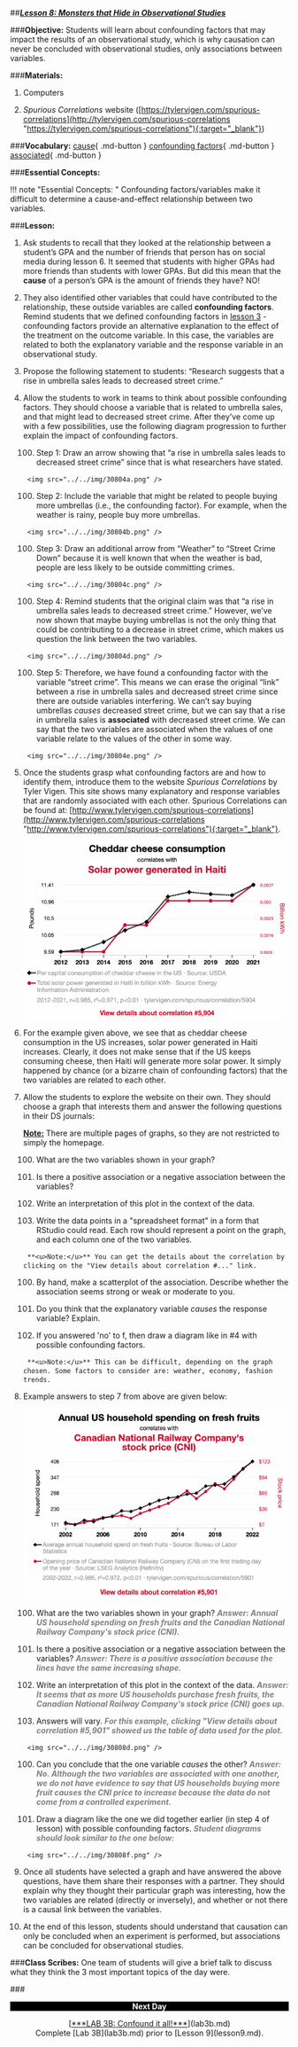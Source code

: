 ##***<u>Lesson 8: Monsters that Hide in Observational Studies</u>***

###**Objective:**
Students will learn about confounding factors that may impact the results of an observational study, which
is why causation can never be concluded with observational studies, only associations between variables.

###**Materials:**
1. Computers

2. *Spurious Correlations* website ([https://tylervigen.com/spurious-correlations](http://tylervigen.com/spurious-correlations "https://tylervigen.com/spurious-correlations"){:target="_blank"})

###**Vocabulary:**
[cause](../../vocabulary/unit3/#cause "a reason for an action or condition"){ .md-button }
[confounding factors](../../vocabulary/unit3/#confounding-factors "an “extra” variable that you didn’t account for"){ .md-button }
[associated](../../vocabulary/unit3/#associated "joined together, often in a working relationship"){ .md-button }

###**Essential Concepts:**

!!! note "Essential Concepts: "
    Confounding factors/variables make it difficult to determine a cause-and-effect
    relationship between two variables.

###**Lesson:**
1. Ask students to recall that they looked at the relationship between a student’s GPA and the
number of friends that person has on social media during lesson 6. It seemed that students with
higher GPAs had more friends than students with lower GPAs. But did this mean that the **cause**
of a person’s GPA is the amount of friends they have? NO!

2. They also identified other variables that could have contributed to the relationship, these outside
variables are called **confounding factors**. Remind students that we defined confounding factors in [lesson 3](lesson3.md) - confounding factors provide an alternative explanation to the effect of the treatment on the outcome variable. In this case, the variables are related to both the explanatory variable and the response variable in an observational study.

3. Propose the following statement to students: “Research suggests that a rise in umbrella sales
leads to decreased street crime.”

4. Allow the students to work in teams to think about possible confounding factors. They should
choose a variable that is related to umbrella sales, and that might lead to decreased street crime. After they’ve come up with a few possibilities, use the following diagram progression to
further explain the impact of confounding factors.

    100. Step 1: Draw an arrow showing that “a rise in umbrella sales leads to decreased street crime” since that is what researchers have stated.

        <img src="../../img/30804a.png" />

    100. Step 2: Include the variable that might be related to people buying more umbrellas (i.e.,
    the confounding factor). For example, when the weather is rainy, people buy more
    umbrellas.

        <img src="../../img/30804b.png" />

    100. Step 3: Draw an additional arrow from “Weather” to “Street Crime Down” because it is
    well known that when the weather is bad, people are less likely to be outside committing
    crimes.

        <img src="../../img/30804c.png" />

    100. Step 4: Remind students that the original claim was that “a rise in umbrella sales leads to
    decreased street crime.” However, we’ve now shown that maybe buying umbrellas is not
    the only thing that could be contributing to a decrease in street crime, which makes us question
    the link between the two variables.

        <img src="../../img/30804d.png" />

    100. Step 5: Therefore, we have found a confounding factor with the variable “street crime”.
    This means we can erase the original “link” between a rise in umbrella sales and
    decreased street crime since there are outside variables interfering. We can’t say buying
    umbrellas *causes* decreased street crime, but we can say that a rise in umbrella sales is
    **associated** with decreased street crime. We can say that the two variables are associated when the values of one variable relate to the values of the other in some way.

        <img src="../../img/30804e.png" />

5. Once the students grasp what confounding factors are and how to identify them, introduce them
to the website *Spurious Correlations* by Tyler Vigen. This site shows many explanatory and
response variables that are randomly associated with each other. Spurious Correlations can be
found at: [http://www.tylervigen.com/spurious-correlations](http://www.tylervigen.com/spurious-correlations "http://www.tylervigen.com/spurious-correlations"){:target="_blank"}.

    <img src="../../img/30805.png" />

6. For the example given above, we see that as cheddar cheese consumption in the US increases, solar power generated in Haiti increases. Clearly, it does not make sense that if the US keeps consuming cheese, then Haiti will generate more solar power. It simply
happened by chance (or a bizarre chain of confounding factors) that the two variables are related
to each other.

7. Allow the students to explore the website on their own. They should choose a graph that interests
them and answer the following questions in their DS journals:

    **<u>Note:</u>** There are multiple pages of graphs, so they are not restricted to simply the homepage.

    100. What are the two variables shown in your graph?

    100. Is there a positive association or a negative association between the variables?

    100. Write an interpretation of this plot in the context of the data.

    100. Write the data points in a "spreadsheet format" in a form that RStudio could read. Each
    row should represent a point on the graph, and each column one of the two variables.

        **<u>Note:</u>** You can get the details about the correlation by clicking on the "View details about correlation #..." link.

    100. By hand, make a scatterplot of the association. Describe whether the association seems
    strong or weak or moderate to you.

    100. Do you think that the explanatory variable *causes* the response variable? Explain.

    100. If you answered 'no' to f, then draw a diagram like in #4 with possible confounding factors.

        **<u>Note:</u>** This can be difficult, depending on the graph chosen. Some factors to consider are: weather, economy, fashion trends.

8. Example answers to step 7 from above are given below:

    <img src="../../img/30808.png" />

    100. What are the two variables shown in your graph? <span style="color:grey">***Answer: Annual US household spending on fresh fruits and the Canadian National Railway Company's stock price (CNI).***</span>

    100. Is there a positive association or a negative association between the variables? <span style="color:grey">***Answer: There is a positive association because the lines have the same increasing shape.***</span>

    100. Write an interpretation of this plot in the context of the data. <span style="color:grey">***Answer: It seems that as more US households purchase fresh fruits, the Canadian National Railway Company's stock price (CNI) goes up.***</span>

    100. Answers will vary. <span style="color:grey">***For this example, clicking "View details about correlation #5,901" showed us the table of data used for the plot.***</span>
    
        <img src="../../img/30808d.png" />

    100. Can you conclude that the one variable *causes* the other? <span style="color:grey">***Answer: No. Although the two variables are associated with one another, we do not have evidence to say that US households buying more fruit causes the CNI price to increase because the data do not come from a controlled experiment.***</span>

    100. Draw a diagram like the one we did together earlier (in step 4 of lesson) with possible
    confounding factors. <span style="color:grey">***Student diagrams should look similar to the one below:***</span>

        <img src="../../img/30808f.png" />

9. Once all students have selected a graph and have answered the above questions, have them
share their responses with a partner. They should explain why they thought their particular graph
was interesting, how the two variables are related (directly or inversely), and whether or not there
is a causal link between the variables.

10. At the end of this lesson, students should understand that causation can only be concluded when
an experiment is performed, but associations can be concluded for observational studies.

###**Class Scribes:**
One team of students will give a brief talk to discuss what they think the 3 most important topics of the
day were.

###<p style="background: black; color: white; text-align: center;">**Next Day**</p>
<center>[<u>***LAB 3B: Confound it all!***</u>](lab3b.md)</center>

<center>Complete [Lab 3B](lab3b.md) prior to [Lesson 9](lesson9.md).</center>